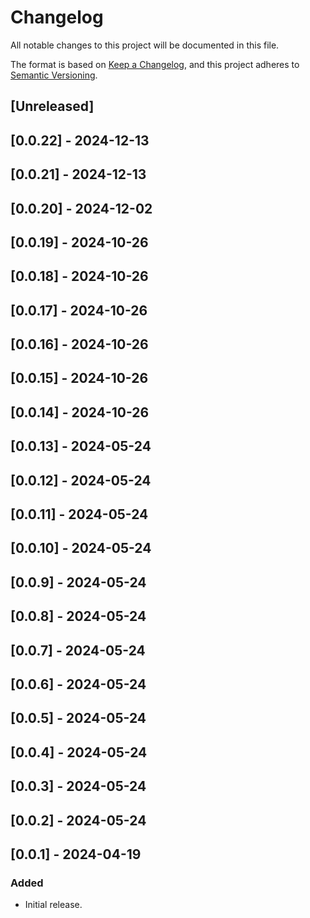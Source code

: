# Changelog

All notable changes to this project will be documented in this file.

The format is based on [Keep a Changelog](https://keepachangelog.com/en/1.0.0/),
and this project adheres to [Semantic Versioning](https://semver.org/spec/v2.0.0.html).

## [Unreleased]

## [0.0.22] - 2024-12-13

## [0.0.21] - 2024-12-13

## [0.0.20] - 2024-12-02

## [0.0.19] - 2024-10-26

## [0.0.18] - 2024-10-26

## [0.0.17] - 2024-10-26

## [0.0.16] - 2024-10-26

## [0.0.15] - 2024-10-26

## [0.0.14] - 2024-10-26

## [0.0.13] - 2024-05-24

## [0.0.12] - 2024-05-24

## [0.0.11] - 2024-05-24

## [0.0.10] - 2024-05-24

## [0.0.9] - 2024-05-24

## [0.0.8] - 2024-05-24

## [0.0.7] - 2024-05-24

## [0.0.6] - 2024-05-24

## [0.0.5] - 2024-05-24

## [0.0.4] - 2024-05-24

## [0.0.3] - 2024-05-24

## [0.0.2] - 2024-05-24

## [0.0.1] - 2024-04-19

### Added

- Initial release.
